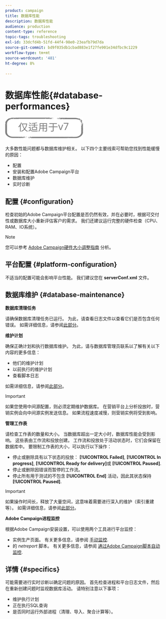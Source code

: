 ```yaml
---
product: campaign
title: 数据库性能
description: 数据库性能
audience: production
content-type: reference
topic-tags: troubleshooting
exl-id: 33dcfd4b-51fd-44f4-98e0-23eafb79d7da
source-git-commit: bd9f035db1cbad883e1f27fe901e34dfbc9c1229
workflow-type: tm+mt
source-wordcount: '481'
ht-degree: 8%

---
```


# 数据库性能{#database-performances}

![](../../assets/v7-only.svg)

大多数性能问题都与数据库维护相关。 以下四个主要线索可帮助您找到性能缓慢的原因：

* 配置
* 安装和配置Adobe Campaign平台
* 数据库维护
* 实时诊断

## 配置 {#configuration}

检查初始的Adobe Campaign平台配置是否仍然有效，并在必要时，根据可交付性或数据库大小重新评估客户的需求。 我们还建议运行完整的硬件检查（CPU、RAM、IO系统）。

>[!NOTE]
>
>您可以参考 [Adobe Campaign硬件大小调整指南](https://helpx.adobe.com/cn/campaign/kb/hardware-sizing-guide.html) 分析。

## 平台配置 {#platform-configuration}

不适当的配置可能会影响平台性能。 我们建议您在 **serverConf.xml** 文件。

## 数据库维护 {#database-maintenance}

**数据库清理任务**

请确保数据库清理任务已运行。 为此，请查看日志文件以查看它们是否包含任何错误。 如需详细信息，请参阅[此部分](../../production/using/database-cleanup-workflow.md)。

**维护计划**

确保正确计划和执行数据库维护。 为此，请与数据库管理员联系以了解有关以下内容的更多信息：

* 他们的维护计划
* 以前执行的维护计划
* 查看脚本日志

如需详细信息，请参阅[此部分](../../production/using/recommendations.md)。

>[!IMPORTANT]
>
>如果您使用中间源配置，则必须定期维护数据库。 在营销平台上分析投放时，营销实例会向中间源实例发送信息。 如果流程速度减慢，则营销实例将受到影响。

**管理工作表**

请检查工作表的数量和大小。 当数据库超出一定大小时，数据库性能会受到影响。 这些表由工作流和投放创建。 工作流和投放处于活动状态时，它们会保留在数据库中。 要限制工作表的大小，可以执行以下操作：

* 停止或删除具有以下状态的投放： **[!UICONTROL Failed]**, **[!UICONTROL In progress]**, **[!UICONTROL Ready for delivery]**&#x200B;或 **[!UICONTROL Paused]**.
* 停止或删除因错误而暂停的工作流。
* 停止所有用于测试的不包含 **[!UICONTROL End]** 活动，因此其状态保持 **[!UICONTROL Paused]**.

>[!IMPORTANT]
>
>如果操作时间长，释放了大量空间，这意味着需要进行深入的维护（索引重建等）。 如需详细信息，请参阅[此部分](../../production/using/recommendations.md)。

**Adobe Campaign进程监控**

根据Adobe Campaign安装设置，可以使用两个工具进行平台监控：

* 实例生产页面。 有关更多信息，请参阅 [手动监控](../../production/using/monitoring-processes.md#manual-monitoring).
* 的 *netreport* 脚本。 有关更多信息，请参阅 [通过Adobe Campaign脚本自动监控](../../production/using/monitoring-processes.md#automatic-monitoring-via-adobe-campaign-scripts).

## 详情 {#specifics}

可能需要进行实时诊断以确定问题的原因。 首先检查进程和平台日志文件，然后在重新创建问题时监视数据库活动。 请特别注意以下事项：

* 维护执行计划
* 正在执行SQL查询
* 是否同时运行外部进程（清理、导入、聚合计算等）。

